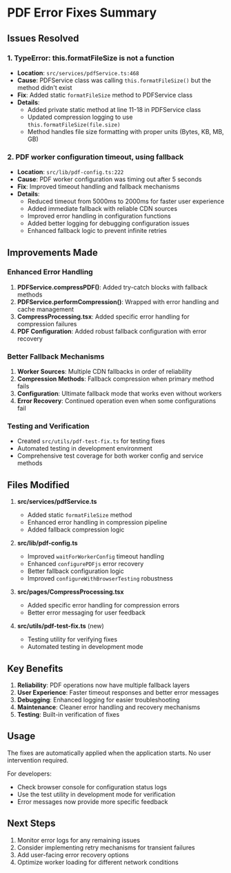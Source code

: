 # PDF Error Fixes Summary

## Issues Resolved

### 1. **TypeError: this.formatFileSize is not a function**

- **Location**: `src/services/pdfService.ts:468`
- **Cause**: PDFService class was calling `this.formatFileSize()` but the method didn't exist
- **Fix**: Added static `formatFileSize` method to PDFService class
- **Details**:
  - Added private static method at line 11-18 in PDFService class
  - Updated compression logging to use `this.formatFileSize(file.size)`
  - Method handles file size formatting with proper units (Bytes, KB, MB, GB)

### 2. **PDF worker configuration timeout, using fallback**

- **Location**: `src/lib/pdf-config.ts:222`
- **Cause**: PDF worker configuration was timing out after 5 seconds
- **Fix**: Improved timeout handling and fallback mechanisms
- **Details**:
  - Reduced timeout from 5000ms to 2000ms for faster user experience
  - Added immediate fallback with reliable CDN sources
  - Improved error handling in configuration functions
  - Added better logging for debugging configuration issues
  - Enhanced fallback logic to prevent infinite retries

## Improvements Made

### Enhanced Error Handling

1. **PDFService.compressPDF()**: Added try-catch blocks with fallback methods
2. **PDFService.performCompression()**: Wrapped with error handling and cache management
3. **CompressProcessing.tsx**: Added specific error handling for compression failures
4. **PDF Configuration**: Added robust fallback configuration with error recovery

### Better Fallback Mechanisms

1. **Worker Sources**: Multiple CDN fallbacks in order of reliability
2. **Compression Methods**: Fallback compression when primary method fails
3. **Configuration**: Ultimate fallback mode that works even without workers
4. **Error Recovery**: Continued operation even when some configurations fail

### Testing and Verification

- Created `src/utils/pdf-test-fix.ts` for testing fixes
- Automated testing in development environment
- Comprehensive test coverage for both worker config and service methods

## Files Modified

1. **src/services/pdfService.ts**

   - Added static `formatFileSize` method
   - Enhanced error handling in compression pipeline
   - Added fallback compression logic

2. **src/lib/pdf-config.ts**

   - Improved `waitForWorkerConfig` timeout handling
   - Enhanced `configurePDFjs` error recovery
   - Better fallback configuration logic
   - Improved `configureWithBrowserTesting` robustness

3. **src/pages/CompressProcessing.tsx**

   - Added specific error handling for compression errors
   - Better error messaging for user feedback

4. **src/utils/pdf-test-fix.ts** (new)
   - Testing utility for verifying fixes
   - Automated testing in development mode

## Key Benefits

1. **Reliability**: PDF operations now have multiple fallback layers
2. **User Experience**: Faster timeout responses and better error messages
3. **Debugging**: Enhanced logging for easier troubleshooting
4. **Maintenance**: Cleaner error handling and recovery mechanisms
5. **Testing**: Built-in verification of fixes

## Usage

The fixes are automatically applied when the application starts. No user intervention required.

For developers:

- Check browser console for configuration status logs
- Use the test utility in development mode for verification
- Error messages now provide more specific feedback

## Next Steps

1. Monitor error logs for any remaining issues
2. Consider implementing retry mechanisms for transient failures
3. Add user-facing error recovery options
4. Optimize worker loading for different network conditions
